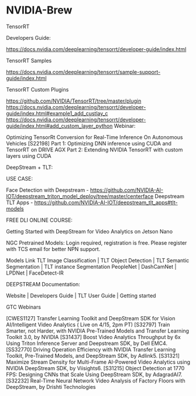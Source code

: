 # NVIDIA-Brew

TensorRT

 

Developers Guide:

https://docs.nvidia.com/deeplearning/tensorrt/developer-guide/index.html

TensorRT Samples

https://docs.nvidia.com/deeplearning/tensorrt/sample-support-guide/index.html

TensorRT Custom Plugins

https://github.com/NVIDIA/TensorRT/tree/master/plugin
https://docs.nvidia.com/deeplearning/tensorrt/developer-guide/index.html#example1_add_custlay_c
https://docs.nvidia.com/deeplearning/tensorrt/developer-guide/index.html#add_custom_layer_python
Webinar:

Optimizing TensorRt Conversion for Real-Time Inference On Autonomous Vehicles [S22198]
Part 1: Optimizing DNN inference using CUDA and TensorRT on DRIVE AGX
Part 2: Extending NVIDIA TensorRT with custom layers using CUDA
 

 

 

DeepStream + TLT:

 

USE CASE:

Face Detection with Deepstream - https://github.com/NVIDIA-AI-IOT/deepstream_triton_model_deploy/tree/master/centerface
Deepstream TLT Apps - https://github.com/NVIDIA-AI-IOT/deepstream_tlt_apps#tlt-models
 

FREE DLI ONLINE COURSE:

Getting Started with DeepStream for Video Analytics on Jetson Nano
 

NGC Pretrained Models: Login required, registration is free. Please register with TCS email for better NPN support.

Models Link
TLT Image Classification | TLT Object Detection | TLT Semantic Segmentation | TLT instance Segmentation
PeopleNet | DashCamNet | LPDNet | FaceDetect-IR
 

DEEPSTREAM Documentation:

Website | Developers Guide | TLT User Guide | Getting started
 

GTC Webinars

[CWES1127] Transfer Learning Toolkit and DeepStream SDK for Vision AI/Intelligent Video Analytics ( Live on 4/15, 2pm PT)
[S32797] Train Smarter, not Harder, with NVIDIA Pre-Trained Models and Transfer Learning Toolkit 3.0, by NVIDIA
[S31437] Boost Video Analytics Throughput by 6x Using Triton Inference Server and Deepstream SDK, by Dell EMC4.
[SS32770] Driving Operation Efficiency with NVIDIA Transfer Learning Toolkit, Pre-Trained Models, and DeepStream SDK, by Adlink5.
[S31321] Maximize Stream Density for Multi-Frame AI-Powered Video Analytics using NVIDIA DeepStream SDK, by Viisights6.
[S31215] Object Detection at 1770 FPS: Designing CNNs that Scale Using DeepStream SDK, by AdagradAI7.
[S32232] Real-Time Neural Network Video Analysis of Factory Floors with DeepStream, by Drishti Technologies
